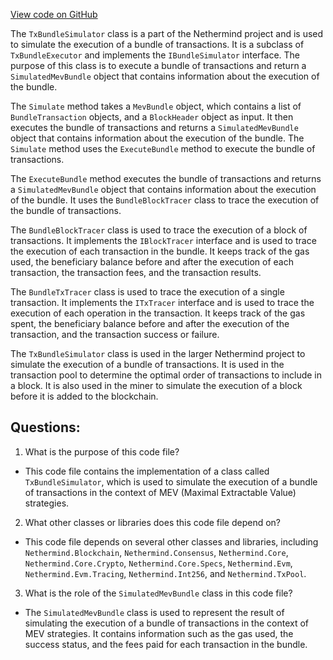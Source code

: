 [View code on GitHub](https://github.com/NethermindEth/nethermind/src/Nethermind/Nethermind.Mev/Execution/TxBundleSimulator.cs)

The `TxBundleSimulator` class is a part of the Nethermind project and is used to simulate the execution of a bundle of transactions. It is a subclass of `TxBundleExecutor` and implements the `IBundleSimulator` interface. The purpose of this class is to execute a bundle of transactions and return a `SimulatedMevBundle` object that contains information about the execution of the bundle.

The `Simulate` method takes a `MevBundle` object, which contains a list of `BundleTransaction` objects, and a `BlockHeader` object as input. It then executes the bundle of transactions and returns a `SimulatedMevBundle` object that contains information about the execution of the bundle. The `Simulate` method uses the `ExecuteBundle` method to execute the bundle of transactions.

The `ExecuteBundle` method executes the bundle of transactions and returns a `SimulatedMevBundle` object that contains information about the execution of the bundle. It uses the `BundleBlockTracer` class to trace the execution of the bundle of transactions.

The `BundleBlockTracer` class is used to trace the execution of a block of transactions. It implements the `IBlockTracer` interface and is used to trace the execution of each transaction in the bundle. It keeps track of the gas used, the beneficiary balance before and after the execution of each transaction, the transaction fees, and the transaction results.

The `BundleTxTracer` class is used to trace the execution of a single transaction. It implements the `ITxTracer` interface and is used to trace the execution of each operation in the transaction. It keeps track of the gas spent, the beneficiary balance before and after the execution of the transaction, and the transaction success or failure.

The `TxBundleSimulator` class is used in the larger Nethermind project to simulate the execution of a bundle of transactions. It is used in the transaction pool to determine the optimal order of transactions to include in a block. It is also used in the miner to simulate the execution of a block before it is added to the blockchain.
## Questions: 
 1. What is the purpose of this code file?
- This code file contains the implementation of a class called `TxBundleSimulator`, which is used to simulate the execution of a bundle of transactions in the context of MEV (Maximal Extractable Value) strategies.

2. What other classes or libraries does this code file depend on?
- This code file depends on several other classes and libraries, including `Nethermind.Blockchain`, `Nethermind.Consensus`, `Nethermind.Core`, `Nethermind.Core.Crypto`, `Nethermind.Core.Specs`, `Nethermind.Evm`, `Nethermind.Evm.Tracing`, `Nethermind.Int256`, and `Nethermind.TxPool`.

3. What is the role of the `SimulatedMevBundle` class in this code file?
- The `SimulatedMevBundle` class is used to represent the result of simulating the execution of a bundle of transactions in the context of MEV strategies. It contains information such as the gas used, the success status, and the fees paid for each transaction in the bundle.
